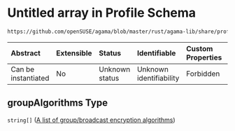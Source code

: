 # Untitled array in Profile Schema

```txt
https://github.com/openSUSE/agama/blob/master/rust/agama-lib/share/profile.schema.json#/properties/network/properties/connections/items/properties/wireless/properties/groupAlgorithms
```



| Abstract            | Extensible | Status         | Identifiable            | Custom Properties | Additional Properties | Access Restrictions | Defined In                                                          |
| :------------------ | :--------- | :------------- | :---------------------- | :---------------- | :-------------------- | :------------------ | :------------------------------------------------------------------ |
| Can be instantiated | No         | Unknown status | Unknown identifiability | Forbidden         | Allowed               | none                | [profile.schema.json\*](profile.schema.json "open original schema") |

## groupAlgorithms Type

`string[]` ([A list of group/broadcast encryption algorithms](profile-properties-network-settings-properties-network-connections-to-be-defined-items-properties-wireless-configuration-properties-groupalgorithms-a-list-of-groupbroadcast-encryption-algorithms.md))
